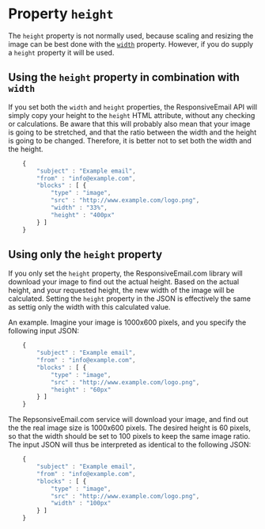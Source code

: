 # Property `height`

The `height` property is not normally used, because scaling and resizing
the image can be best done with the
[`width`](copernica-docs:ResponsiveEmail/json/property-image-width) property.
However, if you do supply a `height` property it will be used.

## Using the `height` property in combination with `width`

If you set both the `width` and `height` properties, the ResponsiveEmail
API will simply copy your height to the `height` HTML attribute,
without any checking or calculations. Be aware that this will probably
also mean that your image is going to be stretched, and that the ratio
between the width and the height is going to be changed. Therefore,
it is better not to set both the width and the height.


````javascript
    {
        "subject" : "Example email",
        "from" : "info@example.com",
        "blocks" : [ {
            "type" : "image",
            "src" : "http://www.example.com/logo.png",
            "width" : "33%",
            "height" : "400px"
        } ]
    }
````


## Using only the `height` property

If you only set the `height` property, the ResponsiveEmail.com library
will download your image to find out the actual height. Based on the
actual height, and your requested height, the new width of the image
will be calculated. Setting the `height` property in the JSON is
effectively the same as settig only the width with this calculated value.

An example. Imagine your image is 1000x600 pixels, and you specify
the following input JSON:


````javascript
    {
        "subject" : "Example email",
        "from" : "info@example.com",
        "blocks" : [ {
            "type" : "image",
            "src" : "http://www.example.com/logo.png",
            "height" : "60px"
        } ]
    }
````


The RepsonsiveEmail.com service will download your image, and find out the
the real image size is 1000x600 pixels. The desired height is 60 pixels,
so that the width should be set to 100 pixels to keep the same image ratio.
The input JSON will thus be interpreted as identical to the following JSON:


````javascript
    {
        "subject" : "Example email",
        "from" : "info@example.com",
        "blocks" : [ {
            "type" : "image",
            "src" : "http://www.example.com/logo.png",
            "width" : "100px"
        } ]
    }
````
